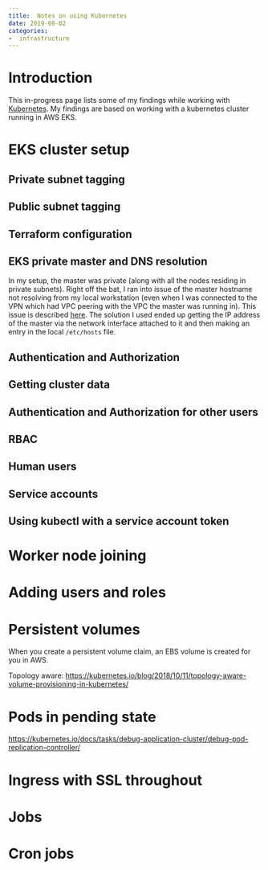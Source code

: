 ```yaml
---
title:  Notes on using Kubernetes
date: 2019-08-02
categories:
-  infrastructure
---
```


# Introduction

This in-progress page lists some of my findings while working with [Kubernetes](https://kubernetes.io/). My findings are
based on working with a kubernetes cluster running in AWS EKS.

# EKS cluster setup

## Private subnet tagging

## Public subnet tagging

## Terraform configuration

## EKS private master and DNS resolution

In my setup, the master was private (along with all the nodes residing in private subnets). Right off the bat, 
I ran into issue of the master  hostname not resolving from my local workstation (even when I was connected to 
the VPN which had VPC peering with the VPC the master was running in). This issue is described 
[here](https://github.com/aws/containers-roadmap/issues/221). The solution I used ended up getting the IP 
address of the master via the network interface attached to it and then making an entry in the local `/etc/hosts` file.


## Authentication and Authorization

## Getting cluster data

## Authentication and Authorization for other users

## RBAC

## Human users

## Service accounts

## Using kubectl with a service account token


# Worker node joining

# Adding users and roles

# Persistent volumes

When you create a persistent volume claim, an EBS volume is created for you in AWS. 

Topology aware: https://kubernetes.io/blog/2018/10/11/topology-aware-volume-provisioning-in-kubernetes/

# Pods in pending state

https://kubernetes.io/docs/tasks/debug-application-cluster/debug-pod-replication-controller/

# Ingress with SSL throughout

# Jobs

# Cron jobs
